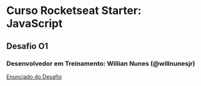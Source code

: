 # Curso Rocketseat Starter: JavaScript
## Desafio O1
### Desenvolvedor em Treinamento: Willian Nunes (@willnunesjr)

[Enunciado do Desafio](/curso-javascript-desafio-01.pdf)
